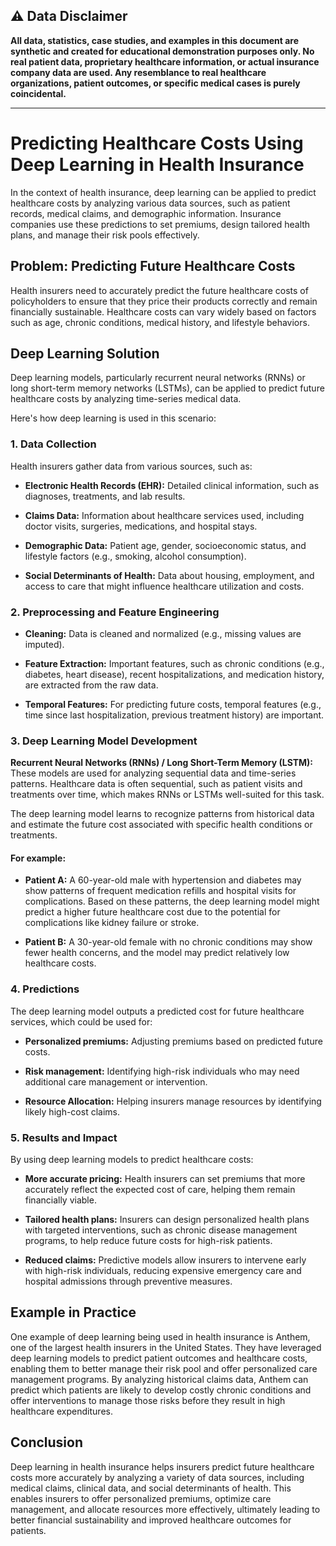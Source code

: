 ## ⚠️ Data Disclaimer

**All data, statistics, case studies, and examples in this document are synthetic and created for educational demonstration purposes only. No real patient data, proprietary healthcare information, or actual insurance company data are used. Any resemblance to real healthcare organizations, patient outcomes, or specific medical cases is purely coincidental.**

---

# Predicting Healthcare Costs Using Deep Learning in Health Insurance

In the context of health insurance, deep learning can be applied to predict healthcare costs by analyzing various data sources, such as patient records, medical claims, and demographic information. Insurance companies use these predictions to set premiums, design tailored health plans, and manage their risk pools effectively.

## Problem: Predicting Future Healthcare Costs

Health insurers need to accurately predict the future healthcare costs of policyholders to ensure that they price their products correctly and remain financially sustainable. Healthcare costs can vary widely based on factors such as age, chronic conditions, medical history, and lifestyle behaviors.

## Deep Learning Solution

Deep learning models, particularly recurrent neural networks (RNNs) or long short-term memory networks (LSTMs), can be applied to predict future healthcare costs by analyzing time-series medical data.

Here's how deep learning is used in this scenario:

### 1. Data Collection

Health insurers gather data from various sources, such as:

- **Electronic Health Records (EHR):** Detailed clinical information, such as diagnoses, treatments, and lab results.

- **Claims Data:** Information about healthcare services used, including doctor visits, surgeries, medications, and hospital stays.

- **Demographic Data:** Patient age, gender, socioeconomic status, and lifestyle factors (e.g., smoking, alcohol consumption).

- **Social Determinants of Health:** Data about housing, employment, and access to care that might influence healthcare utilization and costs.

### 2. Preprocessing and Feature Engineering

- **Cleaning:** Data is cleaned and normalized (e.g., missing values are imputed).

- **Feature Extraction:** Important features, such as chronic conditions (e.g., diabetes, heart disease), recent hospitalizations, and medication history, are extracted from the raw data.

- **Temporal Features:** For predicting future costs, temporal features (e.g., time since last hospitalization, previous treatment history) are important.

### 3. Deep Learning Model Development

**Recurrent Neural Networks (RNNs) / Long Short-Term Memory (LSTM):** These models are used for analyzing sequential data and time-series patterns. Healthcare data is often sequential, such as patient visits and treatments over time, which makes RNNs or LSTMs well-suited for this task.

The deep learning model learns to recognize patterns from historical data and estimate the future cost associated with specific health conditions or treatments.

#### For example:

- **Patient A:** A 60-year-old male with hypertension and diabetes may show patterns of frequent medication refills and hospital visits for complications. Based on these patterns, the deep learning model might predict a higher future healthcare cost due to the potential for complications like kidney failure or stroke.

- **Patient B:** A 30-year-old female with no chronic conditions may show fewer health concerns, and the model may predict relatively low healthcare costs.

### 4. Predictions

The deep learning model outputs a predicted cost for future healthcare services, which could be used for:

- **Personalized premiums:** Adjusting premiums based on predicted future costs.

- **Risk management:** Identifying high-risk individuals who may need additional care management or intervention.

- **Resource Allocation:** Helping insurers manage resources by identifying likely high-cost claims.

### 5. Results and Impact

By using deep learning models to predict healthcare costs:

- **More accurate pricing:** Health insurers can set premiums that more accurately reflect the expected cost of care, helping them remain financially viable.

- **Tailored health plans:** Insurers can design personalized health plans with targeted interventions, such as chronic disease management programs, to help reduce future costs for high-risk patients.

- **Reduced claims:** Predictive models allow insurers to intervene early with high-risk individuals, reducing expensive emergency care and hospital admissions through preventive measures.

## Example in Practice

One example of deep learning being used in health insurance is Anthem, one of the largest health insurers in the United States. They have leveraged deep learning models to predict patient outcomes and healthcare costs, enabling them to better manage their risk pool and offer personalized care management programs. By analyzing historical claims data, Anthem can predict which patients are likely to develop costly chronic conditions and offer interventions to manage those risks before they result in high healthcare expenditures.

## Conclusion

Deep learning in health insurance helps insurers predict future healthcare costs more accurately by analyzing a variety of data sources, including medical claims, clinical data, and social determinants of health. This enables insurers to offer personalized premiums, optimize care management, and allocate resources more effectively, ultimately leading to better financial sustainability and improved healthcare outcomes for patients. 